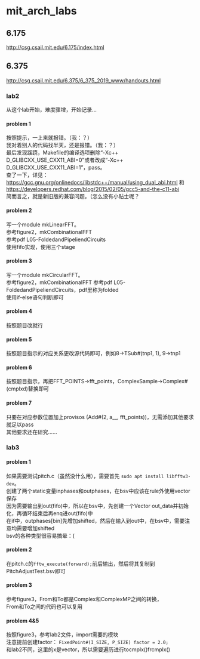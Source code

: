 # mit_arch_labs

## 6.175
http://csg.csail.mit.edu/6.175/index.html

## 6.375
http://csg.csail.mit.edu/6.375/6_375_2019_www/handouts.html

### lab2
从这个lab开始，难度骤增，开始记录...
#### problem 1
按照提示，一上来就报错。（我：？）  
我对着别人的代码找半天，还是报错。（我：？）  
最后发现蹊跷，Makefile的编译选项删除“-Xc++ D_GLIBCXX_USE_CXX11_ABI=0”或者改成“-Xc++ D_GLIBCXX_USE_CXX11_ABI=1”，pass。  
查了一下，详见：https://gcc.gnu.org/onlinedocs/libstdc++/manual/using_dual_abi.html 和 https://developers.redhat.com/blog/2015/02/05/gcc5-and-the-c11-abi  
简而言之，就是新旧版的兼容问题。（怎么没有小贴士呢？
#### problem 2
写一个module mkLinearFFT。  
参考figure2，mkCombinationalFFT  
参考pdf L05-FoldedandPipeliendCircuits  
使用fifo实现，使用三个stage  
#### problem 3
写一个module mkCircularFFT。  
参考figure2，mkCombinationalFFT 
参考pdf L05-FoldedandPipeliendCircuits，pdf里称为folded  
使用if-else语句判断即可
#### problem 4
按照题目改就行
#### problem 5
按照题目指示的对应关系更改源代码即可，例如8->TSub#(tnp1, 1), 9->tnp1
#### problem 6
按照题目指示，再把FFT_POINTS->fft_points，ComplexSample->Complex#(cmplxd)替换即可
#### problem 7
只要在对应参数位置加上provisos (Add#(2, a__, fft_points))，无需添加其他要求就足以pass  
其他要求还在研究......

### lab3
#### problem 1
如果需要测试pitch.c（虽然没什么用），需要首先 `sudo apt install libfftw3-dev`。  
创建了两个static变量inphases和outphases，在bsv中应该在rule外使用vector保存  
因为需要输出到out(fifo)中，所以在bsv中，先创建一个Vector out_data并初始化，再循环结束后再enq进out(fifo)中  
在if中，outphases[bin]先增加shifted，然后在输入到out中，在bsv中，需要注意均需要增加shifted  
bsv的各种类型很容易搞晕：(  
#### problem 2
在pitch.c的`fftw_execute(forward);`前后输出，然后将其复制到PitchAdjustTest.bsv即可   
#### problem 3
参考figure3，From和To都是Complex和ComplexMP之间的转换，  
From和To之间的代码也可以复用
#### problem 4&5
按照figure3，参考lab2文件，import需要的模块  
注意提前创建factor： `FixedPoint#(I_SIZE, P_SIZE) factor = 2.0;`  
和lab2不同，这里的x是vector，所以需要遍历进行tocmplx()frcmplx()